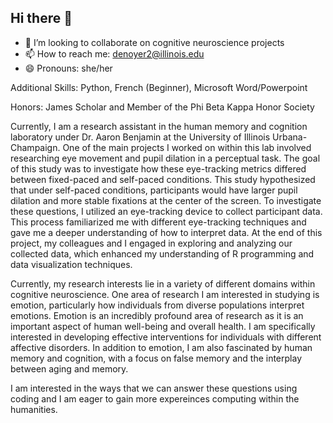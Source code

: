 ## Hi there 👋
- 👯 I’m looking to collaborate on cognitive neuroscience projects
- 📫 How to reach me: denoyer2@illinois.edu
- 😄 Pronouns: she/her

Additional Skills: Python, French (Beginner), Microsoft Word/Powerpoint

Honors: James Scholar and Member of the Phi Beta Kappa Honor Society

 Currently, I am a research assistant in the human memory and cognition laboratory under Dr. Aaron Benjamin at the University of Illinois Urbana-Champaign. One of the main projects I worked on within this lab involved researching eye movement and pupil dilation in a perceptual task. The goal of this study was to investigate how these eye-tracking metrics differed between fixed-paced and self-paced conditions. This study hypothesized that under self-paced conditions, participants would have larger pupil dilation and more stable fixations at the center of the screen. To investigate these questions, I utilized an eye-tracking device to collect participant data. This process familiarized me with different eye-tracking techniques and gave me a deeper understanding of how to interpret data. At the end of this project, my colleagues and I engaged in exploring and analyzing our collected data, which enhanced my understanding of R programming and data visualization techniques.

   Currently, my research interests lie in a variety of different domains within cognitive neuroscience. One area of research I am interested in studying is emotion, particularly how individuals from diverse populations interpret emotions. Emotion is an incredibly profound area of research as it is an important aspect of human well-being and overall health.  I am specifically interested in developing effective interventions for individuals with different affective disorders. In addition to emotion, I am also fascinated by human memory and cognition, with a focus on false memory and the interplay between aging and memory. 

   I am interested in the ways that we can answer these questions using coding and I am eager to gain more expereinces computing within the humanities. 
<!--
**devindenoyer/devindenoyer** is a ✨ _special_ ✨ repository because its `README.md` (this file) appears on your GitHub profile.

Here are some ideas to get you started:

- 👯 I’m looking to collaborate on cognitive neuroscience projects
- 📫 How to reach me: denoyer2@illinois.edu
- 😄 Pronouns: she/her

Additional Skills: Python, French (Beginner), Microsoft Word/Powerpoint

Honors: James Scholar, Member of the Phi Beta Kappa Honor Society
